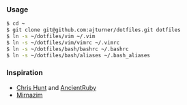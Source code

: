 ### Usage

```bash
$ cd ~
$ git clone git@github.com:ajturner/dotfiles.git dotfiles
$ ln -s ~/dotfiles/vim ~/.vim
$ ln -s ~/dotfiles/vim/vimrc ~/.vimrc
$ ln -s ~/dotfiles/bash/bashrc ~/.bashrc
$ ln -s ~/dotfiles/bash/aliases ~/.bash_aliases
```
### Inspiration

* [Chris Hunt](https://github.com/chrishunt/dot-files/blob/master/.vim/vimrc) and [AncientRuby](http://www.youtube.com/watch?v=9jzWDr24UHQ&list=PLrjohaqTgNJMPfLcEek4_3OkoG9wXwFlG&index=3)
* [Mirnazim](http://mirnazim.org/writings/vim-plugins-i-use/)
